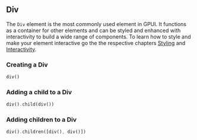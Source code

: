## Div

The `Div` element is the most commonly used element in GPUI. It functions as a container for other elements and can be styled and enhanced with interactivity to build a wide range of components. To learn how to style and make your element interactive go the the respective chapters [Styling](/styling/index.md) and [Interactivity](/interactivity/index.md).

### Creating a Div

```rust
div()
```

### Adding a child to a Div

```rust
div().child(div())
```

### Adding children to a Div

```rust
div().children([div(), div()])
```
